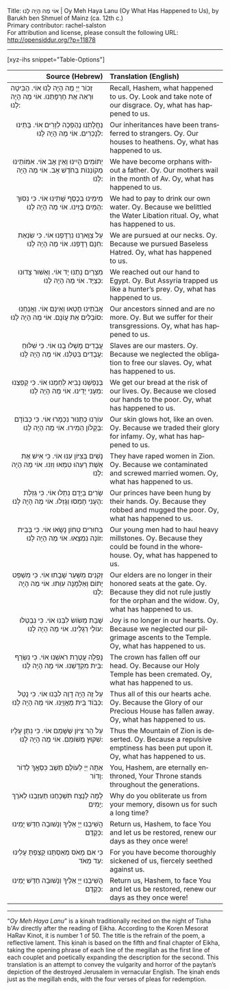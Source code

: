 <html>
<head></head>
<body>
Title: אוֹי מֶה הָיָה לָנוּ | Oy Meh Haya Lanu (Oy What Has Happened to Us), by Barukh ben Shmuel of Mainz (ca. 12th c.)<br />
Primary contributor: rachel-salston<br />
For attribution and license, please consult the following URL: <a href="http://opensiddur.org/?p=11878">http://opensiddur.org/?p=11878</a>
<p />
<hr />

[xyz-ihs snippet="Table-Options"]<table style="margin-left: auto; margin-right: auto;" class="draggable">
<thead><tr><th id="x" style="text-align: right;">Source (Hebrew)</th><th style="text-align: left;">Translation (English)</th></tr></thead>
<tbody>
<tr><td style="vertical-align:top;">
<div class="liturgy" lang="he">
זְכוֹר יְיָ מֶה הָיָה לָנוּ אוֹי. 
הַבִּיטָה וּרְאֵה אֶת חֶרְפָּתֵנוּ. 
אוֹי מֶה הָיָה לָנוּ: 
 </span></div>
</td>
 
<td style="vertical-align:top;">
<div class="english" lang="en">
Recall, Hashem, what happened to us. Oy. 
Look and take note of our disgrace. 
Oy, what has happened to us. 
</div>
</td></tr>


<tr><td style="vertical-align: top;" width="46%">
<div class="liturgy" lang="he" style="text-align: right;">
נַחֲלָתֵנוּ נֶהֶפְכָה לְזָרִים אוֹי. 
בָּתֵּינוּ לְנָכְרִים. 
אוֹי מֶה הָיָה לָנוּ: 
 </span></div>
</td>
 
<td style="vertical-align:top;">
<div class="english" lang="en">
Our inheritances have been transferred to strangers. Oy. 
Our houses to heathens. 
Oy, what has happened to us. 
</div>
</td></tr>


<tr><td style="vertical-align: top;" width="46%">
<div class="liturgy" lang="he" style="text-align: right;">
יְתוֹמִים הָיִינוּ וְאֵין אָב אוֹי. 
אִמּוֹתֵינוּ מְקוֹנְנוֹת בְּחֹדֶשׁ אָב. 
אוֹי מֶה הָיָה לָנוּ: 
 </span></div>
</td>
 
<td style="vertical-align:top;">
<div class="english" lang="en">
We have become orphans without a father. Oy. 
Our mothers wail in the month of Av. 
Oy, what has happened to us. 
</div>
</td></tr>


<tr><td style="vertical-align: top;" width="46%">
<div class="liturgy" lang="he" style="text-align: right;">
מֵימֵינוּ בְּכֶסֶף שָׁתִינוּ אוֹי. 
כִּי נִסּוּךְ הַמַּיִם בָּזִינוּ. 
אוֹי מֶה הָיָה לָנוּ: 
 </span></div>
</td>
 
<td style="vertical-align:top;">
<div class="english" lang="en">
We had to pay to drink our own water. Oy. 
Because we belittled the Water Libation ritual. 
Oy, what has happened to us. 
</div>
</td></tr>


<tr><td style="vertical-align: top;" width="46%">
<div class="liturgy" lang="he" style="text-align: right;">
עַל צַוָּארֵנוּ נִרְדָּפְנוּ אוֹי. 
כִּי שִׂנְאַת חִנָּם רָדָפְנוּ. 
אוֹי מֶה הָיָה לָנוּ: 
 </span></div>
</td>
 
<td style="vertical-align:top;">
<div class="english" lang="en">
We are pursued at our necks. Oy. 
Because we pursued Baseless Hatred. 
Oy, what has happened to us.
</div>
</td></tr>


<tr><td style="vertical-align: top;" width="46%">
<div class="liturgy" lang="he" style="text-align: right;">
מִצְרַיִם נָתַנּוּ יָד אוֹי. 
וְאַשּׁוּר צָדוּנוּ כְּצַיָּד. 
אוֹי מֶה הָיָה לָנוּ: 
 </span></div>
</td>
 
<td style="vertical-align:top;">
<div class="english" lang="en">
We reached out our hand to Egypt. Oy. 
But Assyria trapped us like a hunter’s prey. 
Oy, what has happened to us. 
</div>
</td></tr>


<tr><td style="vertical-align: top;" width="46%">
<div class="liturgy" lang="he" style="text-align: right;">
אֲבֹתֵינוּ חָטְאוּ וְאֵינָם אוֹי. 
וַאֲנַחְנוּ סוֹבְלִים אֶת עֲוֹנָם. 
אוֹי מֶה הָיָה לָנוּ: 
 </span></div>
</td>
 
<td style="vertical-align:top;">
<div class="english" lang="en">
Our ancestors sinned and are no more. Oy. 
But we suffer for their transgressions. 
Oy, what has happened to us. 
</div>
</td></tr>


<tr><td style="vertical-align: top;" width="46%">
<div class="liturgy" lang="he" style="text-align: right;">
עֲבָדִים מָשְׁלוּ בָנוּ אוֹי. 
כִּי שִׁלּוּחַ עֲבָדִים בִּטַּלְנוּ. 
אוֹי מֶה הָיָה לָנוּ: 
 </span></div>
</td>
 
<td style="vertical-align:top;">
<div class="english" lang="en">
Slaves are our masters. Oy. 
Because we neglected the obligation to free our slaves. 
Oy, what has happened to us. 
</div>
</td></tr>


<tr><td style="vertical-align: top;" width="46%">
<div class="liturgy" lang="he" style="text-align: right;">
בְּנַפְשֵׁנוּ נָבִיא לַחְמֵנוּ אוֹי. 
כִּי קָפַצְנוּ מֵעָנִי יָדֵינוּ. 
אוֹי מֶה הָיָה לָנוּ: 
 </span></div>
</td>
 
<td style="vertical-align:top;">
<div class="english" lang="en">
We get our bread at the risk of our lives. Oy. 
Because we closed our hands to the poor. 
Oy, what has happened to us. 
</div>
</td></tr>


<tr><td style="vertical-align: top;" width="46%">
<div class="liturgy" lang="he" style="text-align: right;">
עוֹרֵנוּ כְּתַנּוּר נִכְמָרוּ אוֹי. 
כִּי כְבוֹדָם בְּקָלוֹן הֵמִירוּ. 
אוֹי מֶה הָיָה לָנוּ: 
 </span></div>
</td>
 
<td style="vertical-align:top;">
<div class="english" lang="en">
Our skin glows hot, like an oven. Oy. 
Because we traded their glory for infamy. 
Oy, what has happened to us.
</div>
</td></tr>


<tr><td style="vertical-align: top;" width="46%">
<div class="liturgy" lang="he" style="text-align: right;">
נָשִׁים בְּצִיּוֹן עִנּוּ אוֹי. 
כִּי אִישׁ אֶת אֵשֶׁת רֵעֵהוּ טִמְּאוּ וְזִנּוּ. 
אוֹי מֶה הָיָה לָנוּ: 
 </span></div>
</td>
 
<td style="vertical-align:top;">
<div class="english" lang="en">
They have raped women in Zion. Oy. 
Because we contaminated and screwed married women. 
Oy, what has happened to us. 
</div>
</td></tr>


<tr><td style="vertical-align: top;" width="46%">
<div class="liturgy" lang="he" style="text-align: right;">
שָׂרִים בְּיָדָם נִתְלוּ אוֹי. 
כִּי גְּזֵלַת הֶעָנִי חָמְסוּ וְגָזְלוּ. 
אוֹי מֶה הָיָה לָנוּ: 
 </span></div>
</td>
 
<td style="vertical-align:top;">
<div class="english" lang="en">
Our princes have been hung by their hands. Oy. 
Because they robbed and mugged the poor. 
Oy, what has happened to us. 
</div>
</td></tr>


<tr><td style="vertical-align: top;" width="46%">
<div class="liturgy" lang="he" style="text-align: right;">
בַּחוּרִים טְחוֹן נָשָׂאוּ אוֹי. 
כִּי בְּבֵית זוֹנָה נִמְצָאוּ. 
אוֹי מֶה הָיָה לָנוּ: 
 </span></div>
</td>
 
<td style="vertical-align:top;">
<div class="english" lang="en">
Our young men had to haul heavy millstones. Oy. 
Because they could be found in the whorehouse. 
Oy, what has happened to us. 
</div>
</td></tr>


<tr><td style="vertical-align: top;" width="46%">
<div class="liturgy" lang="he" style="text-align: right;">
זְקֵנִים מִשַּׁעַר שָׁבָתוּ אוֹי. 
כִּי מִשְׁפַּט יָתוֹם וְאַלְמָנָה עִוְּתוּ. 
אוֹי מֶה הָיָה לָנוּ: 
 </span></div>
</td>
 
<td style="vertical-align:top;">
<div class="english" lang="en">
Our elders are no longer in their honored seats at the gate. Oy. 
Because they did not rule justly for the orphan and the widow. 
Oy, what has happened to us. 
</div>
</td></tr>


<tr><td style="vertical-align: top;" width="46%">
<div class="liturgy" lang="he" style="text-align: right;">
שָׁבַת מְשׂוֹשׂ לִבֵּנוּ אוֹי. 
כִּי נִבְטְלוּ עוֹלֵי רְגָלֵינוּ. 
אוֹי מֶה הָיָה לָנוּ: 
 </span></div>
</td>
 
<td style="vertical-align:top;">
<div class="english" lang="en">
Joy is no longer in our hearts. Oy. 
Because we neglected our pilgrimage ascents to the Temple. 
Oy, what has happened to us. 
</div>
</td></tr>


<tr><td style="vertical-align: top;" width="46%">
<div class="liturgy" lang="he" style="text-align: right;">
נָפְלָה עֲטֶרֶת רֹאשֵׁנוּ אוֹי. 
כִּי נִשְׂרַף בֵּית מִקְדָּשֵׁנוּ. 
אוֹי מֶה הָיָה לָנוּ: 
 </span></div>
</td>
 
<td style="vertical-align:top;">
<div class="english" lang="en">
The crown has fallen off our head. Oy. 
Because our Holy Temple has been cremated. 
Oy, what has happened to us. 
</div>
</td></tr>


<tr><td style="vertical-align: top;" width="46%">
<div class="liturgy" lang="he" style="text-align: right;">
עַל זֶה הָיָה דָוֶה לִבֵּנוּ אוֹי. 
כִּי נֻטַּל כְּבוֹד בֵּית מַאֲוָיֵנוּ. 
אוֹי מֶה הָיָה לָנוּ: 
 </span></div>
</td>
 
<td style="vertical-align:top;">
<div class="english" lang="en">
Thus all of this our hearts ache. Oy. 
Because the Glory of our Precious House has fallen away. 
Oy, what has happened to us. 
</div>
</td></tr>


<tr><td style="vertical-align: top;" width="46%">
<div class="liturgy" lang="he" style="text-align: right;">
עַל הַר צִיּוֹן שֶׁשָּׁמֵם אוֹי. 
כִּי נִתַּן עָלָיו שִׁקּוּץ מְשׁוֹמֵם. 
אוֹי מֶה הָיָה לָנוּ: 
 </span></div>
</td>
 
<td style="vertical-align:top;">
<div class="english" lang="en">
Thus the Mountain of Zion is deserted. Oy. 
Because a repulsive emptiness has been put upon it. 
Oy, what has happened to us. 
</div>
</td></tr>


<tr><td style="vertical-align: top;" width="46%">
<div class="liturgy" lang="he" style="text-align: right;">
אַתָּה יְיָ לְעוֹלָם תֵּשֵׁב כִּסְאֲךָ לְדוֹר וָדוֹר: 
 </span></div>
</td>
 
<td style="vertical-align:top;">
<div class="english" lang="en">
You, Hashem, are eternally enthroned, Your Throne stands throughout the generations. 
</div>
</td></tr>


<tr><td style="vertical-align: top;" width="46%">
<div class="liturgy" lang="he" style="text-align: right;">
לָמָּה לָנֶצַח תִּשְׁכָּחֵנוּ תַּעַזְבֵנוּ לְאֹרֶךְ יָמִים: 
 </span></div>
</td>
 
<td style="vertical-align:top;">
<div class="english" lang="en">
Why do you obliterate us from your memory, disown us for such a long time? 
</div>
</td></tr>


<tr><td style="vertical-align: top;" width="46%">
<div class="liturgy" lang="he" style="text-align: right;">
הֲשִׁיבֵנוּ יְיָ אֵלֶיךָ וְנָשׁוּבָה חַדֵּשׁ יָמֵינוּ כְּקֶדֶם: 
 </span></div>
</td>
 
<td style="vertical-align:top;">
<div class="english" lang="en">
Return us, Hashem, to face You and let us be restored, renew our days as they once were! 
</div>
</td></tr>


<tr><td style="vertical-align: top;" width="46%">
<div class="liturgy" lang="he" style="text-align: right;">
כִּי אִם מָאֹס מְאַסְתָּנוּ קָצַפְתָּ עָלֵינוּ עַד מְאֹד: 
 </span></div>
</td>
 
<td style="vertical-align:top;">
<div class="english" lang="en">
For you have become thoroughly sickened of us, fiercely seethed against us. 
</div>
</td></tr>


<tr><td style="vertical-align: top;" width="46%">
<div class="liturgy" lang="he" style="text-align: right;">
הֲשִׁיבֵנוּ יְיָ אֵלֶיךָ וְנָשׁוּבָה חַדֵּשׁ יָמֵינוּ כְּקֶדֶם: 
 </span></div>
</td>
 
<td style="vertical-align:top;">
<div class="english" lang="en">
Return us, Hashem, to face You and let us be restored, renew our days as they once were! 
</div>
</td></tr>
</tbody></table>

<hr />

“<em>Oy Meh Haya Lanu</em>” is a ḳinah traditionally recited on the night of Tisha b'Av directly after the reading of Eikha. According to the Koren Mesorat HaRav Kinot, it is number 1 of 50. The title is the refrain of the poem, a reflective lament. This ḳinah is based on the fifth and final chapter of Eikha, taking the opening phrase of each line of the megillah as the first line of each couplet and poetically expanding the description for the second. This translation is an attempt to convey the vulgarity and horror of the paytan’s depiction of the destroyed Jerusalem in vernacular English. The ḳinah ends just as the megillah ends, with the four verses of pleas for redemption.
</body>
</html>